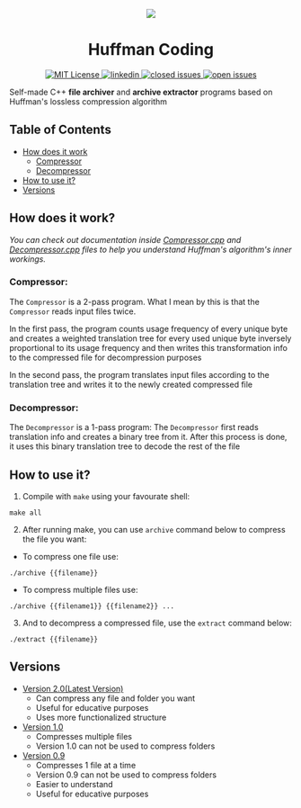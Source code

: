 <p align="center">
  <img src="https://github.com/e-hengirmen/Huffman_Coding/blob/master/images/logo.png">
</p>

<h1 align="center">Huffman Coding</h1>

<p align="center">
  <a href="https://github.com/e-hengirmen/Huffman_Coding/blob/master/LICENSE">
    <img src="https://img.shields.io/github/license/e-hengirmen/Huffman_Coding"
      alt="MIT License" />
  </a>
  <a href="https://www.linkedin.com/in/ersel-hengirmen/">
    <img src="https://img.shields.io/badge/-LinkedIn-black.svg?style=plastic-square&logo=linkedin&colorB=555"
      alt="linkedin" />
  </a>
  <a href="https://github.com/e-hengirmen/Huffman-Coding/issues?q=is%3Aissue+is%3Aclosed">
    <img src="https://img.shields.io/github/issues-closed-raw/e-hengirmen/huffman-coding"
      alt="closed issues" />
  </a>
  <a href="https://github.com/e-hengirmen/Huffman-Coding/issues">
    <img src="https://img.shields.io/github/issues-raw/e-hengirmen/huffman-coding"
      alt="open issues" />
  </a>
</p>

Self-made C++ **file archiver** and **archive extractor** programs based on Huffman's lossless compression algorithm
## Table of Contents

* [How does it work](#how-does-it-work)
  * [Compressor](#compressor)
  * [Decompressor](#decompressor)
* [How to use it?](#how-to-use-it)
* [Versions](#versions)

## How does it work?
_You can check out documentation inside [Compressor.cpp](https://github.com/e-hengirmen/Huffman_Coding/blob/master/Compressor.cpp) and [Decompressor.cpp](https://github.com/e-hengirmen/Huffman_Coding/blob/master/Decompressor.cpp) files to help you understand Huffman's algorithm's inner workings._
### Compressor:
The `Compressor` is a 2-pass program. What I mean by this is that the `Compressor` reads input files twice.

In the first pass, the program counts usage frequency of every unique byte and creates a weighted translation tree for every used unique byte inversely proportional to its usage frequency and then writes this transformation info to the compressed file for decompression purposes

In the second pass, the program translates input files according to the translation tree and writes it to the newly created compressed file

### Decompressor:
The `Decompressor` is a 1-pass program:
The `Decompressor` first reads translation info and creates a binary tree from it. After this process is done, it uses this binary translation tree to decode the rest of the file

## How to use it?
1. Compile with `make` using your favourate shell:
```
make all
```
2. After running make, you can use `archive` command below to compress the file you want:
* To compress one file use:
```
./archive {{filename}}
```
* To compress multiple files use:

```
./archive {{filename1}} {{filename2}} ...
```
3.  And to decompress a compressed file, use the `extract` command below:
```
./extract {{filename}}
```
## Versions
* [Version 2.0(Latest Version)](https://github.com/e-hengirmen/Huffman_Coding/tree/Version-2.0)
  * Can compress any file and folder you want
  * Useful for educative purposes
  * Uses more functionalized structure
* [Version 1.0](https://github.com/e-hengirmen/Huffman_Coding/tree/Version-1.0) 
  * Compresses multiple files 
  * Version 1.0 can not be used to compress folders
* [Version 0.9](https://github.com/e-hengirmen/Huffman_Coding/tree/Version-0.9) 
  * Compresses 1 file at a time
  * Version 0.9 can not be used to compress folders
  * Easier to understand
  * Useful for educative purposes
